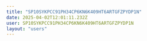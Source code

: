 ```yaml
---
title: "SP10SYKPCC91PH34CP6KN6K409HT6ARTGFZPYDP1N"
date: 2025-04-02T12:01:11.232Z
user: SP10SYKPCC91PH34CP6KN6K409HT6ARTGFZPYDP1N
layout: "users"
---
```

    